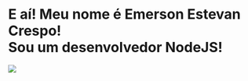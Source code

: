 <h1> E aí! Meu nome é Emerson Estevan Crespo!<br>Sou um desenvolvedor NodeJS! </h1>
<img src="https://i.pinimg.com/originals/49/1e/cf/491ecfcebd2192e29b758ca798717ec6.gif">


